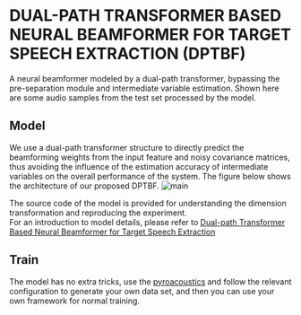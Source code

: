 # DUAL-PATH TRANSFORMER BASED NEURAL BEAMFORMER FOR TARGET SPEECH EXTRACTION (DPTBF)
A neural beamformer modeled by a dual-path transformer, bypassing the pre-separation module and intermediate variable estimation.
Shown here are some audio samples from the test set processed by the model.

## Model
We use a dual-path transformer structure to directly predict the beamforming weights from the input feature and noisy covariance matrices, thus avoiding the influence of the estimation accuracy of intermediate variables on the overall performance of the system.
The figure below shows the architecture of our proposed DPTBF.
![main](https://github.com/Aworselife/DPTBF/assets/39001332/0cbc9419-10c3-430c-bbe3-a20cccb54bdd)

The source code of the model is provided for understanding the dimension transformation and reproducing the experiment.  
For an introduction to model details, please refer to [Dual-path Transformer Based Neural Beamformer for Target Speech Extraction](https://arxiv.org/abs/2308.15990v2)  
## Train
The model has no extra tricks, use the [pyroacoustics](https://github.com/LCAV/pyroomacoustics) and follow the relevant configuration to generate your own data set, and then you can use your own framework for normal training.
